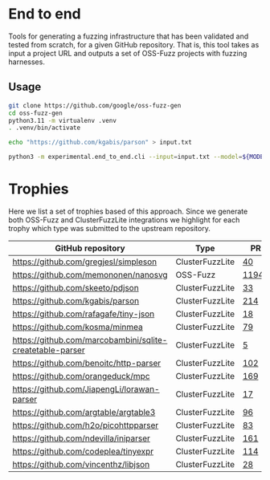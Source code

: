 # End to end

Tools for generating a fuzzing infrastructure that has been validated and
tested from scratch, for a given GitHub repository. That is, this tool
takes as input a project URL and outputs a set of OSS-Fuzz projects
with fuzzing harnesses.

## Usage

```sh
git clone https://github.com/google/oss-fuzz-gen
cd oss-fuzz-gen
python3.11 -m virtualenv .venv
. .venv/bin/activate

echo "https://github.com/kgabis/parson" > input.txt

python3 -m experimental.end_to_end.cli --input=input.txt --model=${MODEL}
```


# Trophies

Here we list a set of trophies based of this approach. Since we generate both
OSS-Fuzz and ClusterFuzzLite integrations we highlight for each trophy which
type was submitted to the upstream repository.

| GitHub repository | Type | PR | Issues |
| ----------------- | ---- | -- | ------ |
| https://github.com/gregjesl/simpleson | ClusterFuzzLite | [40](https://github.com/gregjesl/simpleson/pull/40) | [39](https://github.com/gregjesl/simpleson/pull/39) |
| https://github.com/memononen/nanosvg | OSS-Fuzz | [11944](https://github.com/google/oss-fuzz/pull/11944) | |
| https://github.com/skeeto/pdjson | ClusterFuzzLite | [33](https://github.com/skeeto/pdjson/pull/33)  | |
| https://github.com/kgabis/parson | ClusterFuzzLite | [214](https://github.com/kgabis/parson/pull/214) | |
| https://github.com/rafagafe/tiny-json | ClusterFuzzLite | [18](https://github.com/rafagafe/tiny-json/pull/18) | |
| https://github.com/kosma/minmea | ClusterFuzzLite | [79](https://github.com/kosma/minmea/pull/79) | |
| https://github.com/marcobambini/sqlite-createtable-parser | ClusterFuzzLite | [5](https://github.com/marcobambini/sqlite-createtable-parser/pull/5) | [6](https://github.com/marcobambini/sqlite-createtable-parser/pull/6) |
| https://github.com/benoitc/http-parser | ClusterFuzzLite | [102](https://github.com/benoitc/http-parser/pull/102) | [103](https://github.com/benoitc/http-parser/pull/103) |
| https://github.com/orangeduck/mpc | ClusterFuzzLite | [169](https://github.com/orangeduck/mpc/pull/169) | |
| https://github.com/JiapengLi/lorawan-parser | ClusterFuzzLite | [17](https://github.com/JiapengLi/lorawan-parser/pull/17) | |
| https://github.com/argtable/argtable3 | ClusterFuzzLite | [96](https://github.com/argtable/argtable3/pull/96) | |
| https://github.com/h2o/picohttpparser | ClusterFuzzLite | [83](https://github.com/h2o/picohttpparser/pull/83) | |
| https://github.com/ndevilla/iniparser | ClusterFuzzLite | [161](https://github.com/ndevilla/iniparser/pull/161) | |
| https://github.com/codeplea/tinyexpr | ClusterFuzzLite | [114](https://github.com/codeplea/tinyexpr/pull/114) | |
| https://github.com/vincenthz/libjson | ClusterFuzzLite | [28](https://github.com/vincenthz/libjson/pull/28) | |
